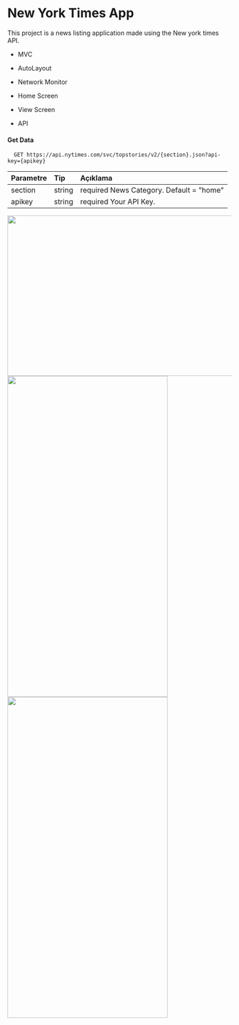 
# New York Times App

This project is a news listing application made using the New york times API.

* MVC 

* AutoLayout

* Network Monitor

* Home Screen

* View Screen
 
* API


#### Get Data
```http 
  GET https://api.nytimes.com/svc/topstories/v2/{section}.json?api-key={apikey}
```

  

| Parametre | Tip     | Açıklama                |
| :-------- | :------- | :------------------------- |
| section | string | required News Category. Default = "home" |
| apikey | string | required Your API Key. |

<img src="https://github.com/mervekcklr/MerveKucukler_HW2/assets/92750435/4c9153fb-eb4a-4b31-bc0c-12605990315d" width="720" height="360">
<br>

<img src="https://github.com/mervekcklr/MerveKucukler_HW2/assets/92750435/61b7f64f-3ea3-4ad7-8ab2-d4895af879f4" width="360" height="720">
<img src="https://github.com/mervekcklr/MerveKucukler_HW2/assets/92750435/321b48e0-d6c2-447b-9242-e7611ad3032c" width="360" height="720">




